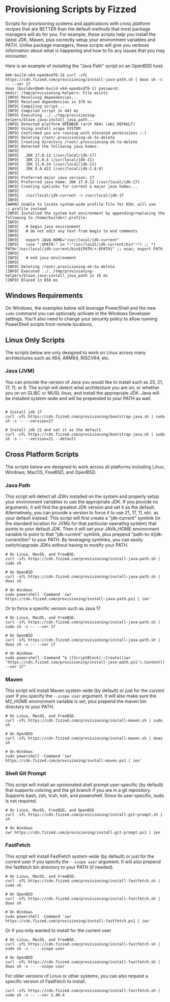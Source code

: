 # Provisioning Scripts by Fizzed

Scripts for provisioning systems and applications with cross platform recipes that are BETTER than the default methods
that most package managers will do for you.  For example, these scripts help you install the latest JDK, Maven, plus
correctly setup your environment variables and PATH. Unlike package managers, these scripts will give you verbose
information about what is happening and how to fix any issues that you may encounter.

Here is an example of installing the "Java Path" script on an OpenBSD host:

```shell
bmh-build-x64-openbsd76-1$ curl -sfL https://cdn.fizzed.com/provisioning/install-java-path.sh | doas sh -s -- --ver 17
doas (builder@bmh-build-x64-openbsd76-1) password: 
mkdir: /tmp/provisioning-helpers: File exists
[INFO] Resolving dependencies...
[INFO] Resolved dependencies in 370 ms
[INFO] Compiling script...
[INFO] Compiled script in 442 ms
[INFO] Executing ../../tmp/provisioning-helpers/blaze.java:install_java_path...
[INFO] Detected platform OPENBSD (arch X64) (abi DEFAULT)
[INFO] Using install scope SYSTEM
[INFO] Confirmed you are running with elevated permissions :-)
[INFO] Deleting /root/.provisioning-ok-to-delete
[INFO] Creating directory /root/.provisioning-ok-to-delete
[INFO] Detected the following java homes:
[INFO] 
[INFO]   JDK 17.0.12 (/usr/local/jdk-17)
[INFO]   JDK 21.0.4 (/usr/local/jdk-21)
[INFO]   JDK 11.0.24 (/usr/local/jdk-11)
[INFO]   JDK 8.0.422 (/usr/local/jdk-1.8.0)
[INFO] 
[INFO] Preferred major java version: 17
[INFO] Preferred java home: JDK 17.0.12 (/usr/local/jdk-17)
[INFO] Creating symlinks for current & major java homes...
[INFO] 
[INFO]   /usr/local/jdk-current -> /usr/local/jdk-17
[INFO] 
[WARN] Unable to locate system-wide profile file for KSH, will use ~/.profile instead
[INFO] Installed the system ksh environment by appending/replacing the following to /home/builder/.profile:
[INFO] 
[INFO]   # begin java environment
[INFO]   # do not edit any text from begin to end comments
[INFO]   
[INFO]   export JAVA_HOME="/usr/local/jdk-current"
[INFO]   case ":$PATH:" in *:"/usr/local/jdk-current/bin":*) ;; *) PATH="/usr/local/jdk-current/bin${PATH:+:$PATH}" ;; esac; export PATH
[INFO]   
[INFO]   # end java environment
[INFO] 
[INFO] Deleting /root/.provisioning-ok-to-delete
[INFO] Executed ../../tmp/provisioning-helpers/blaze.java:install_java_path in 16 ms
[INFO] Blazed in 858 ms
```

## Windows Requirements

On Windows, the examples below will leverage PowerShell and the new `sudo` command you can optionally activate in
the Windows Developer settings. You'll also need to change your security policy to allow running PowerShell scripts
from remote locations.



## Linux Only Scripts

The scripts below are only designed to work on Linux across many architectures such as X64, ARM64, RISCV64, etc.

### Java (JVM)

You can provide the version of Java you would like to install such as 25, 21, 17, 11, or 8. The script will detect
what architecture you are on, or whether you on on GLIBC or MUSL linux, and install the appropriate JDK. Java will
be installed system-wide and will be prepended to your PATH as well.

```shell

# Install jdk 17
curl -sfL https://cdn.fizzed.com/provisioning/bootstrap-java.sh | sudo sh -s -- --version=17

# Install jdk 21 and set it as the default
curl -sfL https://cdn.fizzed.com/provisioning/bootstrap-java.sh | sudo sh -s -- --version=21 --default
```



## Cross Platform Scripts

The scripts below are designed to work across all platforms including Linux, Windows, MacOS, FreeBSD, and OpenBSD.



### Java Path

This script will detect all JDKs installed on the system and properly setup your environment variables to use the
appropriate JDK. If you provide no arguments, it will find the greatest JDK version and set it as the default. 
Alternatively, you can provide a version to force it to use 21, 17, 11, etc. as your default instead. This script will
first create a "jdk-current" symlink (in the standard location for JVMs for that particular operating system) that points
to your default JDK. Then it will set your JAVA_HOME environment variable to point to that "jdk-current" symlink, plus
prepend "path-to-it/jdk-current/bin" to your PATH. By leveraging symlinks, you can easily switch/upgrade JDKs without
having to modify your PATH.

```shell
# On Linux, MacOS, and FreeBSD.
curl -sfL https://cdn.fizzed.com/provisioning/install-java-path.sh | sudo sh

# On OpenBSD
curl -sfL https://cdn.fizzed.com/provisioning/install-java-path.sh | doas sh

# On Windows
sudo powershell -Command 'iwr https://cdn.fizzed.com/provisioning/install-java-path.ps1 | iex'
```

Or to force a specific version such as Java 17

```shell
# On Linux, MacOS, and FreeBSD.
curl -sfL https://cdn.fizzed.com/provisioning/install-java-path.sh | sudo sh -s -- --ver 17

# On OpenBSD
curl -sfL https://cdn.fizzed.com/provisioning/install-java-path.sh | doas sh -s -- --ver 17

# On Windows
sudo powershell -Command "& ([ScriptBlock]::Create((iwr 'https://cdn.fizzed.com/provisioning/install-java-path.ps1').Content)) --ver 17"
```



### Maven

This script will install Maven system-wide (by default) or just for the current user if you specify the `--scope user`
argument. It will also make sure the M2_HOME environment variable is set, plus prepend the maven bin directory to
your PATH.

```shell
# On Linux, MacOS, and FreeBSD.
curl -sfL https://cdn.fizzed.com/provisioning/install-maven.sh | sudo sh

# On OpenBSD
curl -sfL https://cdn.fizzed.com/provisioning/install-maven.sh | doas sh

# On Windows
sudo powershell -Command 'iwr https://cdn.fizzed.com/provisioning/install-maven.ps1 | iex'
```



### Shell Git Prompt

This script will install an opinionated shell prompt user-specific (by default) that supports coloring and the git branch
if you are in a git repository. Supports bash, zsh, tcsh, ksh, and powershell. Since its user-specific, sudo is not
required.

```shell
# On Linux, MacOS, FreeBSD, and OpenBSD
curl -sfL https://cdn.fizzed.com/provisioning/install-git-prompt.sh | sh

# On Windows
iwr https://cdn.fizzed.com/provisioning/install-git-prompt.ps1 | iex
```



### FastFetch

This script will install FastFetch system-wide (by default) or just for the current user if you specify the `--scope user`
argument. It will also prepend the fastfetch bin directory to your PATH (if needed).

```shell
# On Linux, MacOS, and FreeBSD.
curl -sfL https://cdn.fizzed.com/provisioning/install-fastfetch.sh | sudo sh

# On OpenBSD
curl -sfL https://cdn.fizzed.com/provisioning/install-fastfetch.sh | doas sh

# On Windows
sudo powershell -Command 'iwr https://cdn.fizzed.com/provisioning/install-fastfetch.ps1 | iex'
```

Or if you only wanted to install for the current user

```shell
# On Linux, MacOS, and FreeBSD.
curl -sfL https://cdn.fizzed.com/provisioning/install-fastfetch.sh | sudo sh -s -- --scope user

# On OpenBSD
curl -sfL https://cdn.fizzed.com/provisioning/install-fastfetch.sh | doas sh -s -- --scope user
```

For older versions of Linux or other systems, you can also request a specific version of FastFetch to install.

```shell
curl -sfL https://cdn.fizzed.com/provisioning/install-fastfetch.sh | sudo sh -s -- --ver 2.40.4
```
